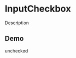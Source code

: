 # InputCheckbox
Description

## Demo

<input-checkbox
  id="input-checkbox-example">
</input-checkbox>

<label id="input-checkbox-example-label">unchecked</label>

<script>
{
  const checkbox = document.getElementById('input-checkbox-example')
  const label = document.getElementById('input-checkbox-example-label')

  checkbox.addEventListener('change', e => {
    console.log('CHANGE!!!!!!!!!!!!')
    label.textContent = checkbox.props.checked ? 'checked' : 'unchecked'
  })
}
</script>

